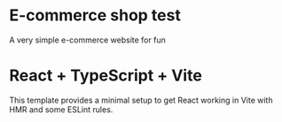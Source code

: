 # E-commerce shop test
A very simple e-commerce website for fun

# React + TypeScript + Vite

This template provides a minimal setup to get React working in Vite with HMR and some ESLint rules.